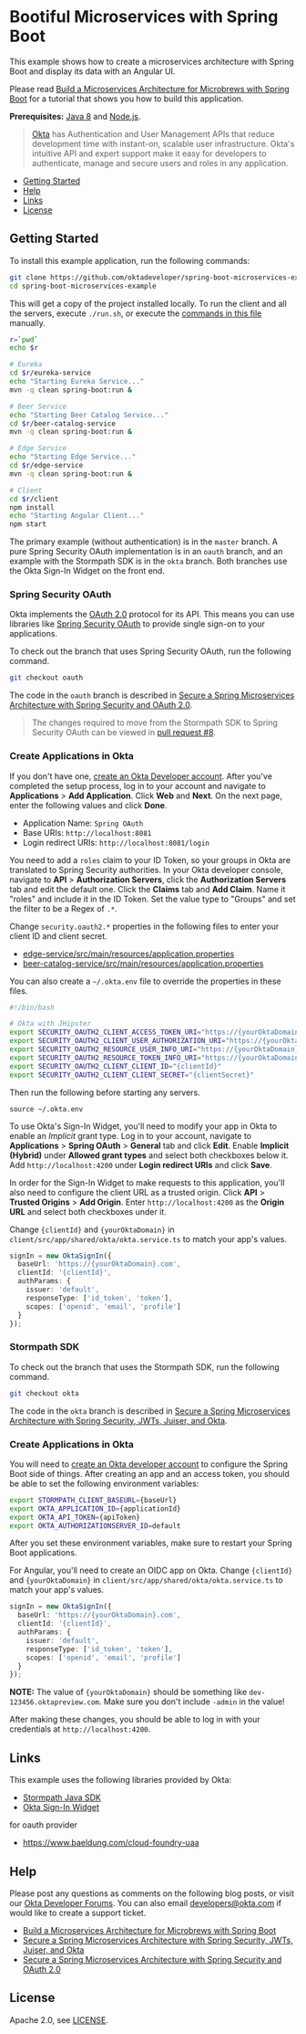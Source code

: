 # Bootiful Microservices with Spring Boot

This example shows how to create a microservices architecture with Spring Boot and display its data with an Angular UI.

Please read [Build a Microservices Architecture for Microbrews with Spring Boot](https://developer.okta.com/blog/2017/06/15/build-microservices-architecture-spring-boot) for a tutorial that shows you how to build this application.

**Prerequisites:** [Java 8](http://www.oracle.com/technetwork/java/javase/downloads/jdk8-downloads-2133151.html) and [Node.js](https://nodejs.org/).

> [Okta](https://developer.okta.com/) has Authentication and User Management APIs that reduce development time with instant-on, scalable user infrastructure. Okta's intuitive API and expert support make it easy for developers to authenticate, manage and secure users and roles in any application.

* [Getting Started](#getting-started)
* [Help](#help)
* [Links](#links)
* [License](#license)

## Getting Started

To install this example application, run the following commands:

```bash
git clone https://github.com/oktadeveloper/spring-boot-microservices-example.git
cd spring-boot-microservices-example
```

This will get a copy of the project installed locally. To run the client and all the servers, execute `./run.sh`, or execute the [commands in this file](https://github.com/oktadeveloper/spring-boot-microservices-example/blob/master/run.sh) manually.

```bash
r=`pwd`
echo $r

# Eureka
cd $r/eureka-service
echo "Starting Eureka Service..."
mvn -q clean spring-boot:run &

# Beer Service
echo "Starting Beer Catalog Service..."
cd $r/beer-catalog-service
mvn -q clean spring-boot:run &

# Edge Service
echo "Starting Edge Service..."
cd $r/edge-service
mvn -q clean spring-boot:run &

# Client
cd $r/client
npm install
echo "Starting Angular Client..."
npm start
```

The primary example (without authentication) is in the `master` branch. A pure Spring Security OAuth implementation is in an `oauth` branch, and an example with the Stormpath SDK is in the `okta` branch. Both branches use the Okta Sign-In Widget on the front end. 

### Spring Security OAuth

Okta implements the [OAuth 2.0](https://oauth.net/) protocol for its API. This means you can use libraries like [Spring Security OAuth](http://projects.spring.io/spring-security-oauth/) to provide single sign-on to your applications. 

To check out the branch that uses Spring Security OAuth, run the following command.

```bash
git checkout oauth
```

The code in the `oauth` branch is described in [Secure a Spring Microservices Architecture with Spring Security and OAuth 2.0](https://developer.okta.com/blog/2018/02/13/secure-spring-microservices-with-oauth).

> The changes required to move from the Stormpath SDK to Spring Security OAuth can be viewed in [pull request #8](https://github.com/oktadeveloper/spring-boot-microservices-example/pull/8/files).

### Create Applications in Okta

If you don't have one, [create an Okta Developer account](https://developer.okta.com/signup/). After you've completed the setup process, log in to your account and navigate to **Applications** > **Add Application**. Click **Web** and **Next**. On the next page, enter the following values and click **Done**.

* Application Name: `Spring OAuth`
* Base URIs: `http://localhost:8081`
* Login redirect URIs: `http://localhost:8081/login`

You need to add a `roles` claim to your ID Token, so your groups in Okta are translated to Spring Security authorities. In your Okta developer console, navigate to **API** > **Authorization Servers**, click the **Authorization Servers** tab and edit the default one. Click the **Claims** tab and **Add Claim**. Name it "roles" and include it in the ID Token. Set the value type to "Groups" and set the filter to be a Regex of `.*`.

Change `security.oauth2.*` properties in the following files to enter your client ID and client secret. 

* [edge-service/src/main/resources/application.properties](../../tree/oauth/edge-service/src/main/resources/application.properties)
* [beer-catalog-service/src/main/resources/application.properties](../../tree/oauth/beer-catalog-service/src/main/resources/application.properties)

You can also create a `~/.okta.env` file to override the properties in these files.

```bash
#!/bin/bash

# Okta with JHipster
export SECURITY_OAUTH2_CLIENT_ACCESS_TOKEN_URI="https://{yourOktaDomain}.com/oauth2/default/v1/token"
export SECURITY_OAUTH2_CLIENT_USER_AUTHORIZATION_URI="https://{yourOktaDomain}.com/oauth2/default/v1/authorize"
export SECURITY_OAUTH2_RESOURCE_USER_INFO_URI="https://{yourOktaDomain}.com/oauth2/default/v1/userinfo"
export SECURITY_OAUTH2_RESOURCE_TOKEN_INFO_URI="https://{yourOktaDomain}.com/oauth2/default/v1/introspect"
export SECURITY_OAUTH2_CLIENT_CLIENT_ID="{clientId}"
export SECURITY_OAUTH2_CLIENT_CLIENT_SECRET="{clientSecret}"
```

Then run the following before starting any servers.

```source
source ~/.okta.env
```

To use Okta's Sign-In Widget, you'll need to modify your app in Okta to enable an *Implicit* grant type. Log in to your account, navigate to **Applications** > **Spring OAuth** > **General** tab and click **Edit**. Enable **Implicit (Hybrid)** under **Allowed grant types** and select both checkboxes below it. Add `http://localhost:4200` under **Login redirect URIs** and click **Save**.

In order for the Sign-In Widget to make requests to this application, you'll also need to configure the client URL as a trusted origin. Click **API** > **Trusted Origins** > **Add Origin**. Enter `http://localhost:4200` as the **Origin URL** and select both checkboxes under it.

Change `{clientId}` and `{yourOktaDomain}` in `client/src/app/shared/okta/okta.service.ts` to match your app's values.

```typescript
signIn = new OktaSignIn({
  baseUrl: 'https://{yourOktaDomain}.com',
  clientId: '{clientId}',
  authParams: {
    issuer: 'default',
    responseType: ['id_token', 'token'],
    scopes: ['openid', 'email', 'profile']
  }
});
```

### Stormpath SDK

To check out the branch that uses the Stormpath SDK, run the following command.

```bash
git checkout okta
```

The code in the `okta` branch is described in [Secure a Spring Microservices Architecture with Spring Security, JWTs, Juiser, and Okta](https://developer.okta.com/blog/2017/08/08/secure-spring-microservices).

### Create Applications in Okta

You will need to [create an Okta developer account](https://github.com/stormpath/stormpath-sdk-java/blob/okta/OktaGettingStarted.md) to configure the Spring Boot side of things. After creating an app and an access token, you should be able to set the following environment variables:

```bash
export STORMPATH_CLIENT_BASEURL={baseUrl}
export OKTA_APPLICATION_ID={applicationId}
export OKTA_API_TOKEN={apiToken}
export OKTA_AUTHORIZATIONSERVER_ID=default
```

After you set these environment variables, make sure to restart your Spring Boot applications.

For Angular, you'll need to create an OIDC app on Okta. Change `{clientId}` and `{yourOktaDomain}` in `client/src/app/shared/okta/okta.service.ts` to match your app's values.

```typescript
signIn = new OktaSignIn({
  baseUrl: 'https://{yourOktaDomain}.com',
  clientId: '{clientId}',
  authParams: {
    issuer: 'default',
    responseType: ['id_token', 'token'],
    scopes: ['openid', 'email', 'profile']
  }
});
```

**NOTE:** The value of `{yourOktaDomain}` should be something like `dev-123456.oktapreview.com`. Make sure you don't include `-admin` in the value!

After making these changes, you should be able to log in with your credentials at `http://localhost:4200`.

## Links

This example uses the following libraries provided by Okta:

* [Stormpath Java SDK](https://github.com/stormpath/stormpath-sdk-java)
* [Okta Sign-In Widget](https://github.com/okta/okta-signin-widget)

for oauth provider 
* https://www.baeldung.com/cloud-foundry-uaa

## Help

Please post any questions as comments on the following blog posts, or visit our [Okta Developer Forums](https://devforum.okta.com/). You can also email developers@okta.com if would like to create a support ticket.

* [Build a Microservices Architecture for Microbrews with Spring Boot](https://developer.okta.com/blog/2017/06/15/build-microservices-architecture-spring-boot)
* [Secure a Spring Microservices Architecture with Spring Security, JWTs, Juiser, and Okta](https://developer.okta.com/blog/2017/08/08/secure-spring-microservices)
* [Secure a Spring Microservices Architecture with Spring Security and OAuth 2.0](https://developer.okta.com/blog/2018/02/13/secure-spring-microservices-with-oauth)

## License

Apache 2.0, see [LICENSE](LICENSE).
